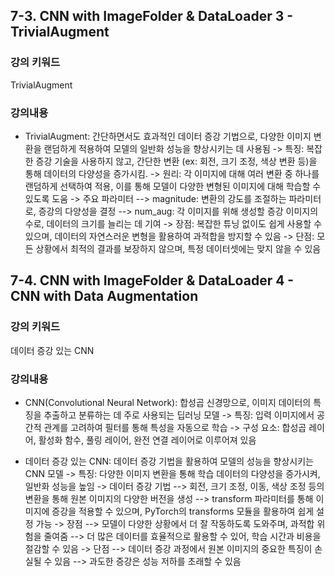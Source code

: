 ## 7-3. CNN with ImageFolder & DataLoader 3 - TrivialAugment

### 강의 키워드

TrivialAugment

### 강의내용

- TrivialAugment: 간단하면서도 효과적인 데이터 증강 기법으로, 다양한 이미지 변환을 랜덤하게 적용하여 모델의 일반화 성능을 향상시키는 데 사용됨
  -> 특징: 복잡한 증강 기술을 사용하지 않고, 간단한 변환 (ex: 회전, 크기 조정, 색상 변환 등)을 통해 데이터의 다양성을 증가시킴.
  -> 원리: 각 이미지에 대해 여러 변환 중 하나를 랜덤하게 선택하여 적용, 이를 통해 모델이 다양한 변형된 이미지에 대해 학습할 수 있도록 도움
  -> 주요 파라미터 
    --> magnitude: 변환의 강도를 조절하는 파라미터로, 증강의 다양성을 결정
    --> num_aug: 각 이미지를 위해 생성할 증강 이미지의 수로, 데이터의 크기를 늘리는 데 기여
  -> 장점: 복잡한 튜닝 없이도 쉽게 사용할 수 있으며, 데이터의 자연스러운 변형을 활용하여 과적합을 방지할 수 있음
  -> 단점: 모든 상황에서 최적의 결과를 보장하지 않으며, 특정 데이터셋에는 맞지 않을 수 있음

## 7-4. CNN with ImageFolder & DataLoader 4 - CNN with Data Augmentation

### 강의 키워드

데이터 증강 있는 CNN

### 강의내용

- CNN(Convolutional Neural Network): 합성곱 신경망으로, 이미지 데이터의 특징을 추출하고 분류하는 데 주로 사용되는 딥러닝 모델 
  -> 특징: 입력 이미지에서 공간적 관계를 고려하여 필터를 통해 특성을 자동으로 학습 
  -> 구성 요소: 합성곱 레이어, 활성화 함수, 풀링 레이어, 완전 연결 레이어로 이루어져 있음

- 데이터 증강 있는 CNN: 데이터 증강 기법을 활용하여 모델의 성능을 향상시키는 CNN 모델 
  -> 특징: 다양한 이미지 변환을 통해 학습 데이터의 다양성을 증가시켜, 일반화 성능을 높임
  -> 데이터 증강 기법
    --> 회전, 크기 조정, 이동, 색상 조정 등의 변환을 통해 원본 이미지의 다양한 버전을 생성
    --> transform 파라미터를 통해 이미지에 증강을 적용할 수 있으며, PyTorch의 transforms 모듈을 활용하여 쉽게 설정 가능
  -> 장점
    --> 모델이 다양한 상황에서 더 잘 작동하도록 도와주며, 과적합 위험을 줄여줌
    --> 더 많은 데이터를 효율적으로 활용할 수 있어, 학습 시간과 비용을 절감할 수 있음
  -> 단점
    --> 데이터 증강 과정에서 원본 이미지의 중요한 특징이 손실될 수 있음
    --> 과도한 증강은 성능 저하를 초래할 수 있음
